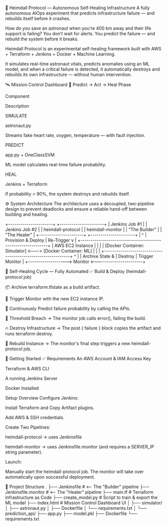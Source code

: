 🚀 Heimdall Protocol — Autonomous Self-Healing Infrastructure
A fully autonomous AIOps experiment that predicts infrastructure failure — and rebuilds itself before it crashes.

How do you save an astronaut when you're 400 km away and their life support is failing?
You don’t wait for alerts. You predict the failure — and rebuild the system before it breaks.

Heimdall Protocol is an experimental self-healing framework built with AWS + Terraform + Jenkins + Docker + Machine Learning.

It simulates real-time astronaut vitals, predicts anomalies using an ML model, and when a critical failure is detected, it automatically destroys and rebuilds its own infrastructure — without human intervention.

🛰️ Mission Control Dashboard
🔮 Predict → Act → Heal
Phase

Component

Description

SIMULATE

astronaut.py

Streams fake heart rate, oxygen, temperature — with fault injection.

PREDICT

app.py + OneClassSVM

ML model calculates real-time failure probability.

HEAL

Jenkins + Terraform

If probability > 90%, the system destroys and rebuilds itself.

⚙️ System Architecture
The architecture uses a decoupled, two-pipeline design to prevent deadlocks and ensure a reliable hand-off between building and healing.

+----------------------+       +----------------------+
| Jenkins Job #1       |       | Jenkins Job #2       |
| heimdall-protocol    |       | heimdall-monitor     |
| "The Builder"        |       | "The Healer"         |
+----------------------+       +----------------------+
           |                                     ^
           | Provision & Deploy                  | Re-Trigger
           v                                     |
   +-------------------------------------------------------------+
   |                       AWS EC2 Instance                      |
   |                                                             |
   |  [Docker Container: Simulator] <---> [Docker Container: ML]   |
   |                                                             |
   +-------------------------------------------------------------+
           ^                                     |
           | Archive State &                     | Destroy
           | Trigger Monitor                     |
           +-------------------> Monitor <-----------------------+

🔄 Self-Healing Cycle — Fully Automated
✅ Build & Deploy (heimdall-protocol job)

📦 Archive terraform.tfstate as a build artifact.

🤝 Trigger Monitor with the new EC2 instance IP.

🧠 Continuously Predict failure probability by calling the APIs.

🚨 Threshold Breach → The monitor job calls error(), failing the build.

🔥 Destroy Infrastructure → The post { failure } block copies the artifact and runs terraform destroy.

🚀 Rebuild Instance → The monitor's final step triggers a new heimdall-protocol job.

🚀 Getting Started
✅ Requirements
An AWS Account & IAM Access Key

Terraform & AWS CLI

A running Jenkins Server

Docker Installed

Setup Overview
Configure Jenkins:

Install Terraform and Copy Artifact plugins.

Add AWS & SSH credentials.

Create Two Pipelines:

heimdall-protocol → uses Jenkinsfile

heimdall-monitor → uses Jenkinsfile.monitor (and requires a SERVER_IP string parameter).

Launch:

Manually start the heimdall-protocol job. The monitor will take over automatically upon successful deployment.

📁 Project Structure
.
├── Jenkinsfile           # <-- The "Builder" pipeline
├── Jenkinsfile.monitor   # <-- The "Healer" pipeline
├── main.tf               # Terraform Infrastructure as Code
├── create_model.py       # Script to train & export the ML model
├── index.html            # Mission Control Dashboard UI
│
├── simulator/
│   ├── astronaut.py
│   ├── Dockerfile
│   └── requirements.txt
│
└── prediction_api/
    ├── app.py
    ├── model.pkl
    ├── Dockerfile
    └── requirements.txt
